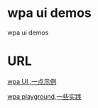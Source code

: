 # wpa ui demos
wpa ui demos
# URL
[wpa UI ,一点示例](http://wpa.flatweb.net/demos/usage/ui/ "title")


[wpa playground,一些实践](http://wpa.flatweb.net "title")
